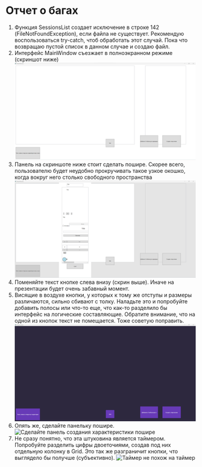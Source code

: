 # Отчет о багах

1. Функция SessionsList создает исключение в строке 142 (FileNotFoundException), если файла не существует. Рекомендую
   воспользоваться try-catch, чтоб обработать этот случай. Пока что возвращаю пустой список в данном случае и создаю
   файл.
2. Интерфейс MainWindow съезжает в полноэкранном режиме (скриншот ниже)
   ![Неправильное отображение интерфейса MainWindow в полноэкранном режиме](Поехал%20интерфейс%20в%20полноэкранном%20режиме.png)
3. Панель на скриншоте ниже стоит сделать пошире. Скорее всего, пользователю будет неудобно прокручивать такое узкое
   окошко, когда вокруг него столько свободного пространства
   ![Узкая панель ListOfUserControls](Узкая%20панель.png)
4. Поменяйте текст кнопке слева внизу (скрин выше). Иначе на презентации будет очень забавный момент.
5. Висящие в воздухе кнопки, у которых к тому же отступы и размеры различаются, сильно сбивают с толку. Наладьте это и
   попробуйте добавить полосы или что-то еще, что как-то разделило бы интерфейс на логические составляющие. Обратите
   внимание, что на одной из кнопок текст не помещается. Тоже советую поправить.
   ![Непонятный интерфейс в MainWindow](Отступы%20в%20MainWindow.png)
6. Опять же, сделайте панельку пошире.
   ![Сделайте панель создания характеристики пошире](Сделайте%20панель%20шире.png)
7. Не сразу понятно, что эта штуковина является таймером. Попробуйте разделить цифры двоеточиями, создав под них
   отдельную колонку в Grid. Это так же разграничит кнопки, что выглядело бы получше (субъективно).
   ![Таймер не похож на таймер](Непонятный%20таймер.png)